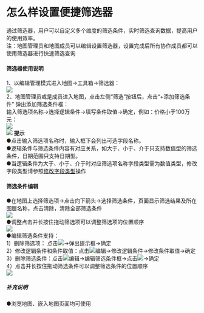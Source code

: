 # 怎么样设置便捷筛选器


通过筛选器，用户可以自定义多个维度的筛选条件，实时筛选查询数据，提高用户的使用效率。  
注：地图管理员和地图成员可以编辑设置筛选器，设置完成后所有协作成员都可以使用筛选器进行快速筛选查询
#### 筛选器使用说明  
1、以编辑管理模式进入地图->工具箱->筛选器：  
![](https://pic.dituwuyou.com/map/picture/filter/filter1.png)   
2、地图管理员或是成员进入地图，点击左侧“筛选”按钮后，点击“+添加筛选条件” 弹出添加筛选条件框：  
输入筛选项名称->选择逻辑条件->填写条件取值->确定，例如：价格小于100万元：  
![](https://pic.dituwuyou.com/map/picture/filter/filter2.png)    
![](https://pic.dituwuyou.com/map/picture/filter/filter3.png)
**提示**  
●点击输入筛选项名称时，输入框下会列出可选字段名称。  
●逻辑条件与筛选条件内容有对应关系，如大于、小于、介于只支持数值型的筛选条件，日期范围只支持日期型。  
●当逻辑条件为大于、小于、介于时对应筛选项名称字段类型需为数值类型，修改字段类型请参照[修改字段类型](http://note.youdao.com/)操作  

#### 筛选条件编辑  
●在地图上选择筛选项->点击向下箭头->选择筛选条件，页面显示筛选结果及所在图层名称，点击清除，清除全部筛选条件  
![](https://pic.dituwuyou.com/map/picture/filter/filter4.png)  
●调整点击并长按住拖动筛选项可以调整筛选项的位置顺序  
![](https://pic.dituwuyou.com/map/picture/filter/filter5.png)  
●编辑筛选条件支持：  
1）删除筛选项： 点击![](https://pic.dituwuyou.com/map/picture/filter/filter_delete.png)->弹出提示框->确定  
2）修改逻辑条件和条件取值：点击![](https://pic.dituwuyou.com/map/picture/filter/filter_editor.png)编辑->修改逻辑条件->修改条件取值->确定  
3）删除筛选条件：点击![](https://pic.dituwuyou.com/map/picture/filter/filter_editor.png)编辑->编辑筛选条件框->点击![](https://pic.dituwuyou.com/map/picture/filter/filter_delete.png)->确定  
4）点击并长按住拖动筛选条件可以调整筛选条件的位置顺序  
![](https://pic.dituwuyou.com/map/picture/filter/filter8.png)
##### 补充说明  
●浏览地图、嵌入地图页面均可使用  
 

